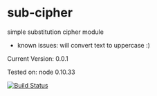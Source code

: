 sub-cipher
==========

simple substitution cipher module

- known issues: will convert text to uppercase :)

Current Version: 0.0.1

Tested on: node 0.10.33

[![Build Status](https://travis-ci.org/lmignot/sub-cipher.png?branch=master)](https://travis-ci.org/lmignot/sub-cipher)

